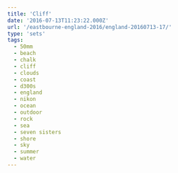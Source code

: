 ```yaml
---
title: 'Cliff'
date: '2016-07-13T11:23:22.000Z'
url: '/eastbourne-england-2016/england-20160713-17/'
type: 'sets'
tags:
  - 50mm
  - beach
  - chalk
  - cliff
  - clouds
  - coast
  - d300s
  - england
  - nikon
  - ocean
  - outdoor
  - rock
  - sea
  - seven sisters
  - shore
  - sky
  - summer
  - water
---
```

